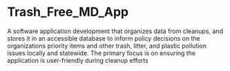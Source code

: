 # Trash_Free_MD_App
A software application development that organizes data from cleanups, and stores it in an accessible database to inform policy decisions on the organizations priority items and other trash, litter, and plastic pollution issues locally and statewide. The primary focus is on ensuring the application is user-friendly during cleanup efforts

